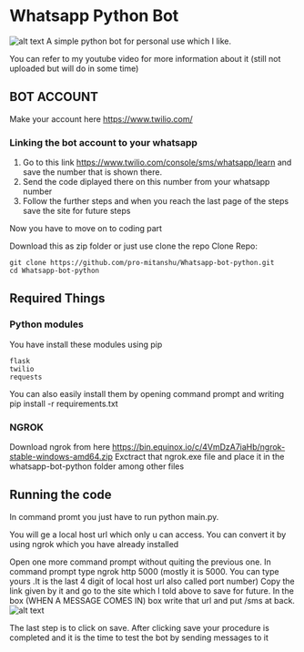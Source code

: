 # Whatsapp Python Bot
![alt text](https://botsociety.io/blog/wp-content/uploads/2018/09/image-1-e1554854547722.png)
A simple python bot for personal use which I like.

You can refer to my youtube video for more information about it (still not uploaded but will do in some time)


## BOT ACCOUNT

Make your account here https://www.twilio.com/

### Linking the bot account to your whatsapp

1. Go to this link https://www.twilio.com/console/sms/whatsapp/learn and save the number that is shown there.
2. Send the code diplayed there on this number from your whatsapp number 
3. Follow the further steps and when you reach the last page of the steps save the site for future steps

Now you have to move on to coding part



Download this as zip folder or just use clone the repo
Clone Repo:
```
git clone https://github.com/pro-mitanshu/Whatsapp-bot-python.git
cd Whatsapp-bot-python
````
## Required Things

### Python modules
You have install these modules using pip
```
flask
twilio
requests
```

You can also easily install them by opening command prompt and writing pip install -r requirements.txt

### NGROK
Download ngrok from here https://bin.equinox.io/c/4VmDzA7iaHb/ngrok-stable-windows-amd64.zip 
Exctract that ngrok.exe file and place it in the whatsapp-bot-python folder among other files

## Running the code

In command promt you just have to run python main.py.

You will ge a local host url which only u can access.
You can convert it by using ngrok which you have already installed

Open one more command prompt without quiting the previous one.
In command prompt type ngrok http 5000 (mostly it is 5000. You can type yours .It is the last 4 digit of local host url also called port number)
Copy the link given by it and go to the site which I told above to save for future.
In the box (WHEN A MESSAGE COMES IN) box write that url and put /sms at back.
![alt text](https://drive.google.com/file/d/1qv4v88R7uGXWQmrhSDz80PweAma95Dlb/view?usp=sharing)

The last step is to click on save.
After clicking save your procedure is completed and it is the time to test the bot by sending messages to it







